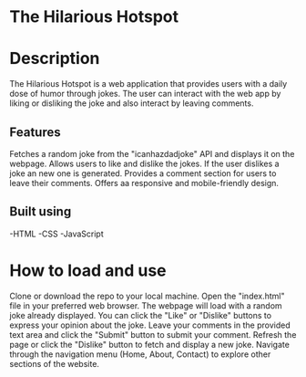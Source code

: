 # The Hilarious Hotspot

# Description
The Hilarious Hotspot is a web application that provides users with a daily dose of humor through jokes. The user can interact with the web app by liking or disliking the joke and also interact by leaving comments. 

## Features
Fetches a random joke from the "icanhazdadjoke" API and displays it on the webpage.
Allows users to like and dislike the jokes. If the user dislikes a joke an new one is generated.
Provides a comment section for users to leave their comments.
Offers aa responsive and mobile-friendly design.

## Built using
-HTML
-CSS
-JavaScript

# How to load and use
Clone or download the repo to your local machine.
Open the "index.html" file in your preferred web browser.
The webpage will load with a random joke already displayed.
You can click the "Like" or "Dislike" buttons to express your opinion about the joke.
Leave your comments in the provided text area and click the "Submit" button to submit your comment.
Refresh the page or click the "Dislike" button to fetch and display a new joke.
Navigate through the navigation menu (Home, About, Contact) to explore other sections of the website.






